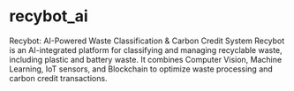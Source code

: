 # recybot_ai
Recybot: AI-Powered Waste Classification &amp; Carbon Credit System Recybot is an AI-integrated platform for classifying and managing recyclable waste, including plastic and battery waste. It combines Computer Vision, Machine Learning, IoT sensors, and Blockchain to optimize waste processing and carbon credit transactions.